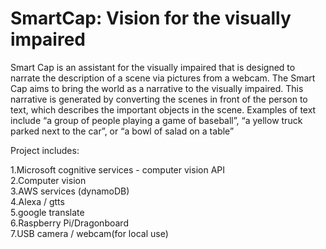 # SmartCap: Vision for the visually impaired

Smart Cap is an assistant for the visually impaired that is designed to narrate the description of a scene via pictures from a webcam.
The Smart Cap aims to bring the world as a narrative to the visually impaired. This narrative is generated by converting the scenes in front of the person to text, which describes the important objects in the scene. Examples of text include “a group of people playing a game of baseball”, “a yellow truck parked next to the car”, or “a bowl of salad on a table”

Project includes:

1.Microsoft cognitive services - computer vision API <br>
2.Computer vision <br>
3.AWS services (dynamoDB) <br>
4.Alexa / gtts <br>
5.google translate <br>
6.Raspberry Pi/Dragonboard <br>
7.USB camera / webcam(for local use)
